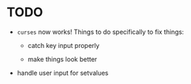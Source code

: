 TODO
====

- `curses` now works! Things to do specifically to fix things:

  - catch key input properly

  - make things look better

- handle user input for setvalues
